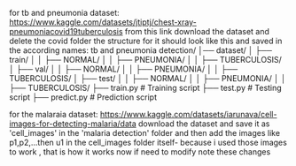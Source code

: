 for tb and pneumonia dataset:  https://www.kaggle.com/datasets/jtiptj/chest-xray-pneumoniacovid19tuberculosis
from this link download the dataset and delete the covid folder 
the structure for it should look like this and saved in the according names:
tb and pneumonia detection/
│── dataset/
│   ├── train/
│   │   ├── NORMAL/
│   │   ├── PNEUMONIA/
│   │   ├── TUBERCULOSIS/
│   ├── val/
│   │   ├── NORMAL/
│   │   ├── PNEUMONIA/
│   │   ├── TUBERCULOSIS/
│   ├── test/
│   │   ├── NORMAL/
│   │   ├── PNEUMONIA/
│   │   ├── TUBERCULOSIS/
├── train.py      # Training script
├── test.py       # Testing script
├── predict.py    # Prediction script



for the malaraia dataset:    https://www.kaggle.com/datasets/iarunava/cell-images-for-detecting-malaria/data
download the dataset and save it as 'cell_images' in the 'malaria detection' folder
and then add the images like p1,p2,...then u1 in the cell_images folder itself-  because i used those images to work , that is how it works now if need to modify note these changes
